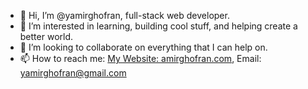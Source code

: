 - 👋 Hi, I’m @yamirghofran, full-stack web developer.
- 👀 I’m interested in learning, building cool stuff, and helping create a better world.
- 💞️ I’m looking to collaborate on everything that I can help on.
- 📫 How to reach me: [My Website: amirghofran.com](https://amirghofran.com), Email: yamirghofran@gmail.com

<!---
yamirghofran/yamirghofran is a ✨ special ✨ repository because its `README.md` (this file) appears on your GitHub profile.
You can click the Preview link to take a look at your changes.
--->
